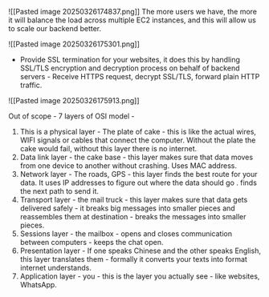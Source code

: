 ![[Pasted image 20250326174837.png]]
The more users we have, the more it will balance the load across multiple EC2 instances, and this will allow us to scale our backend better.

![[Pasted image 20250326175301.png]]
- Provide SSL termination for your websites, it does this by handling SSL/TLS encryption and decryption process on behalf of backend servers - Receive HTTPS request, decrypt SSL/TLS, forward plain HTTP traffic.

![[Pasted image 20250326175913.png]]

Out of scope - 7 layers of OSI model - 
1) This is a physical layer - The plate of cake - this is like the actual wires, WIFI signals or cables that connect the computer. Without the plate the cake would fail, without this layer there is no internet.
2) Data link layer - the cake base - this layer makes sure that data moves from one device to another without crashing. Uses MAC address.
3) Network layer - The roads, GPS - this layer finds the best route for your data. It uses IP addresses to figure out where the data should go . finds the next path to send it.
4) Transport layer - the mail truck - this layer makes sure that data gets delivered safely - it breaks big messages into smaller pieces and reassembles them at destination - breaks the messages into smaller pieces.
5) Sessions layer - the mailbox - opens and closes communication between computers - keeps the chat open.
6) Presentation layer - If one speaks Chinese and the other speaks English, this layer translates them - formally it converts your texts into format internet understands.
7) Application layer - you - this is the layer you actually see - like websites, WhatsApp.